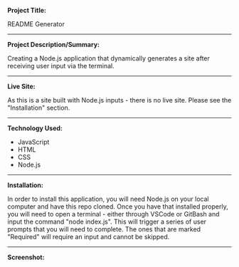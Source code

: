 **Project Title:**

README Generator

---

**Project Description/Summary:**

Creating a Node.js application that dynamically generates a site after receiving user input via the terminal.

---

**Live Site:**

As this is a site built with Node.js inputs - there is no live site. Please see the "Installation" section.

---

**Technology Used:**

- JavaScript
- HTML
- CSS
- Node.js

---

**Installation:**

In order to install this application, you will need Node.js on your local computer and have this repo cloned. Once you have that installed properly, you will need to open a terminal - either through VSCode or GitBash and input the command "node index.js". This will trigger a series of user prompts that you will need to complete. The ones that are marked "Required" will require an input and cannot be skipped. 

---

**Screenshot:**
![]()
